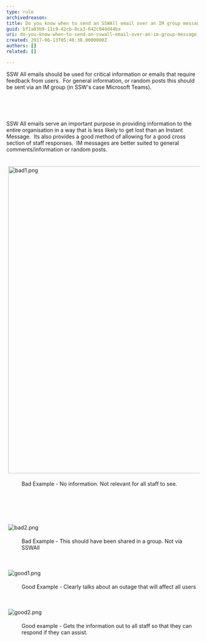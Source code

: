 ```yaml
---
type: rule
archivedreason: 
title: Do you know when to send an SSWAll email over an IM group message?
guid: bf1a03b9-11c9-42cb-8ca3-642c044d44ba
uri: do-you-know-when-to-send-an-sswall-email-over-an-im-group-message
created: 2017-06-13T05:40:38.0000000Z
authors: []
related: []

---
```



SSW All emails should be used for critical information or emails that require feedback from users. &#160;For general information, or random posts this should be sent via an IM group (in SSW's case Microsoft Teams).<div><br></div>
<br><excerpt class='endintro'></excerpt><br>
<p>​SSW All emails serve an important purpose in providing information to the entire organisation in a way that is less likely to get lost than an Instant Message. &#160;Its also provides a good method of allowing for a good cross section of staff responses. &#160;IM messages are better suited to general comments/information or random posts.<br></p><p>​​​​<img src="/SiteAssets/do-you-know-when-to-send-an-sswall-over-an-im-group-message/bad1.png" alt="bad1.png" style="margin&#58;5px;width&#58;808px;" /></p><dd class="ssw15-rteElement-FigureBad">​Bad Example - No information. Not relevant for all staff to see.<br></dd><p class="ssw15-rteElement-P"><br><br></p><p class="ssw15-rteElement-P">​​​<br></p><p><img src="/SiteAssets/do-you-know-when-to-send-an-sswall-over-an-im-group-message/bad2.png" alt="bad2.png" style="margin&#58;5px;" /><br></p><dd class="ssw15-rteElement-FigureBad">​Bad Example - This should have been shared in a group. Not via SSWAll<br></dd><p class="ssw15-rteElement-P">​<br></p><p><img src="/SiteAssets/do-you-know-when-to-send-an-sswall-over-an-im-group-message/good1.png" alt="good1.png" style="margin&#58;5px;" /><br></p><dd class="ssw15-rteElement-FigureGood">​​Good Example - Clearly talks about an outage that will affect all users<br></dd><p><br></p><p><img src="/SiteAssets/do-you-know-when-to-send-an-sswall-over-an-im-group-message/good2.png" alt="good2.png" style="margin&#58;5px;" /><br></p><dd class="ssw15-rteElement-FigureGood">​​​Good example - Gets the information out to all staff so that they can respond if they can assist.<br></dd><p><br></p><p><br></p><p><br></p>


